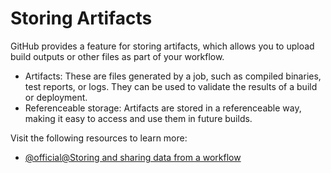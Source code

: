 # Storing Artifacts

GitHub provides a feature for storing artifacts, which allows you to upload build outputs or other files as part of your workflow.

- Artifacts: These are files generated by a job, such as compiled binaries, test reports, or logs. They can be used to validate the results of a build or deployment.
- Referenceable storage: Artifacts are stored in a referenceable way, making it easy to access and use them in future builds.

Visit the following resources to learn more:

- [@official@Storing and sharing data from a workflow](https://docs.github.com/en/actions/writing-workflows/choosing-what-your-workflow-does/storing-and-sharing-data-from-a-workflow)
